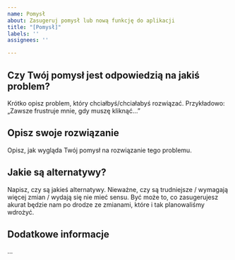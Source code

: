 ```yaml
---
name: Pomysł
about: Zasugeruj pomysł lub nową funkcję do aplikacji
title: "[Pomysł]"
labels: ''
assignees: ''

---
```


## Czy Twój pomysł jest odpowiedzią na jakiś problem?
Krótko opisz problem, który chciałbyś/chciałabyś rozwiązać. Przykładowo: „Zawsze frustruje mnie, gdy muszę kliknąć…”

## Opisz swoje rozwiązanie
Opisz, jak wygląda Twój pomysł na rozwiązanie tego problemu.

## Jakie są alternatywy?
Napisz, czy są jakieś alternatywy. Nieważne, czy są trudniejsze / wymagają więcej zmian / wydają się nie mieć sensu. Być może to, co zasugerujesz akurat będzie nam po drodze ze zmianami, które i tak planowaliśmy wdrożyć.

## Dodatkowe informacje
…
